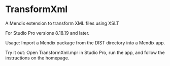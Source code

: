 # TransformXml

A Mendix extension to transform XML files using XSLT

For Studio Pro versions 8.18.19 and later. 

Usage: Import a Mendix package from the DIST directory into a Mendix app.

Try it out: Open TransformXml.mpr in Studio Pro, run the app, and follow the instructions on the homepage.